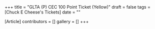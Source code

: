+++
title = "GLTA (P) CEC 100 Point Ticket (Yellow)"
draft = false
tags = [Chuck E Cheese's Tickets]
date = ""

[Article]
contributors = []
gallery = []
+++